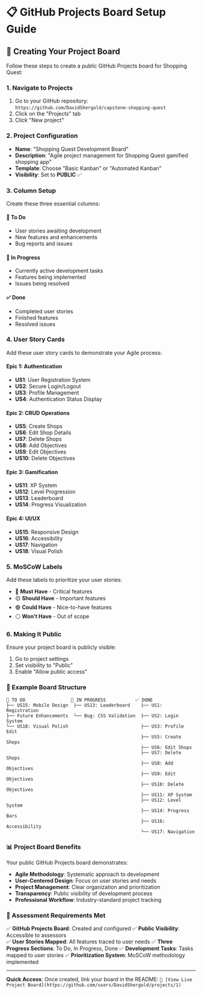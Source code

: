 # 📋 GitHub Projects Board Setup Guide

## 🎯 Creating Your Project Board

Follow these steps to create a public GitHub Projects board for Shopping Quest:

### 1. Navigate to Projects
1. Go to your GitHub repository: `https://github.com/DavidShergold/capstone-shopping-quest`
2. Click on the "Projects" tab
3. Click "New project"

### 2. Project Configuration
- **Name**: "Shopping Quest Development Board"
- **Description**: "Agile project management for Shopping Quest gamified shopping app"
- **Template**: Choose "Basic Kanban" or "Automated Kanban"
- **Visibility**: Set to **PUBLIC** ✅

### 3. Column Setup
Create these three essential columns:

#### 📝 **To Do**
- User stories awaiting development
- New features and enhancements
- Bug reports and issues

#### 🔄 **In Progress** 
- Currently active development tasks
- Features being implemented
- Issues being resolved

#### ✅ **Done**
- Completed user stories
- Finished features
- Resolved issues

### 4. User Story Cards

Add these user story cards to demonstrate your Agile process:

#### Epic 1: Authentication
- **US1**: User Registration System
- **US2**: Secure Login/Logout
- **US3**: Profile Management
- **US4**: Authentication Status Display

#### Epic 2: CRUD Operations
- **US5**: Create Shops
- **US6**: Edit Shop Details
- **US7**: Delete Shops
- **US8**: Add Objectives
- **US9**: Edit Objectives
- **US10**: Delete Objectives

#### Epic 3: Gamification
- **US11**: XP System
- **US12**: Level Progression  
- **US13**: Leaderboard
- **US14**: Progress Visualization

#### Epic 4: UI/UX
- **US15**: Responsive Design
- **US16**: Accessibility
- **US17**: Navigation
- **US18**: Visual Polish

### 5. MoSCoW Labels

Add these labels to prioritize your user stories:

- 🔴 **Must Have** - Critical features
- 🟡 **Should Have** - Important features  
- 🟢 **Could Have** - Nice-to-have features
- ⚪ **Won't Have** - Out of scope

### 6. Making It Public

Ensure your project board is publicly visible:
1. Go to project settings
2. Set visibility to "Public"
3. Enable "Allow public access"

### 🔗 Example Board Structure

```
📝 TO DO                 🔄 IN PROGRESS           ✅ DONE
├── US15: Mobile Design  ├── US13: Leaderboard    ├── US1: Registration
├── Future Enhancements  └── Bug: CSS Validation  ├── US2: Login System
└── US18: Visual Polish                           ├── US3: Profile Edit
                                                  ├── US5: Create Shops
                                                  ├── US6: Edit Shops
                                                  ├── US7: Delete Shops
                                                  ├── US8: Add Objectives
                                                  ├── US9: Edit Objectives
                                                  ├── US10: Delete Objectives
                                                  ├── US11: XP System
                                                  ├── US12: Level System
                                                  ├── US14: Progress Bars
                                                  ├── US16: Accessibility
                                                  └── US17: Navigation
```

### 📊 Project Board Benefits

Your public GitHub Projects board demonstrates:
- **Agile Methodology**: Systematic approach to development
- **User-Centered Design**: Focus on user stories and needs
- **Project Management**: Clear organization and prioritization
- **Transparency**: Public visibility of development process
- **Professional Workflow**: Industry-standard project tracking

### 🎯 Assessment Requirements Met

✅ **GitHub Projects Board**: Created and configured
✅ **Public Visibility**: Accessible to assessors  
✅ **User Stories Mapped**: All features traced to user needs
✅ **Three Progress Sections**: To Do, In Progress, Done
✅ **Development Tasks**: Tasks mapped to user stories
✅ **Prioritization System**: MoSCoW methodology implemented

---

**Quick Access**: Once created, link your board in the README:
`🔗 [View Live Project Board](https://github.com/users/DavidShergold/projects/1)`
